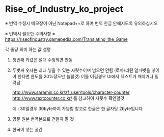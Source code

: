 # Rise_of_Industry_ko_project


※ 번역 수정시 메모장이 아닌 Notepad++로 하여 번역 한글 안깨지도록 유의하십시오

※ 번역시 필요한 주의사항 ※
https://riseofindustry.gamepedia.com/Translating_the_Game

각 줄당 의미 하는 값 설명
1) 첫번째 키값은 절대 수정되면 안됨
2) 두벗째 숫자는 최대 넣을 수 있는 자릿수이며 넘으면 안됨
   (로마/라틴 알파벳을 넣어야 한다면 한도를 20%정도만 늘릴것)
   이를 어길경우 UI에서 텍스트가 깨지거나 밀려남
   
   http://www.saramin.co.kr/zf_user/tools/character-counter
   http://www.textcounter.co.kr/
   를 참고하여 자릿수 확인할것

   예 : 30일경우 30byte까지 가능함 참고로 한글은 한 글자당 2byte입니다
   
3) 영문 원본 번역본으로 건들지 말 것
4) 한국어 넣는 공간
